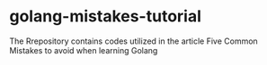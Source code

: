 # golang-mistakes-tutorial

The Rrepository contains codes utilized in the article Five Common Mistakes to avoid when learning Golang
